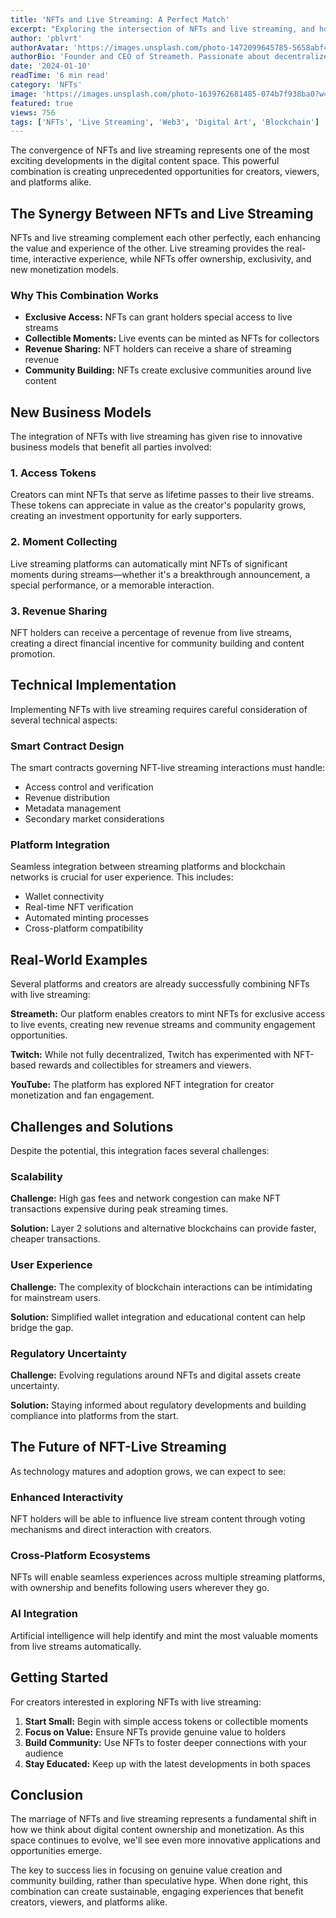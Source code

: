 ```yaml
---
title: 'NFTs and Live Streaming: A Perfect Match'
excerpt: "Exploring the intersection of NFTs and live streaming, and how they're creating new opportunities."
author: 'pblvrt'
authorAvatar: 'https://images.unsplash.com/photo-1472099645785-5658abf4ff4e?w=150&h=150&fit=crop&crop=face'
authorBio: 'Founder and CEO of Streameth. Passionate about decentralized technologies and their potential to revolutionize content creation. Follow me on X: @pblvrt'
date: '2024-01-10'
readTime: '6 min read'
category: 'NFTs'
image: 'https://images.unsplash.com/photo-1639762681485-074b7f938ba0?w=1200&h=600&fit=crop'
featured: true
views: 756
tags: ['NFTs', 'Live Streaming', 'Web3', 'Digital Art', 'Blockchain']
---
```


The convergence of NFTs and live streaming represents one of the most exciting developments in the digital content space. This powerful combination is creating unprecedented opportunities for creators, viewers, and platforms alike.

## The Synergy Between NFTs and Live Streaming

NFTs and live streaming complement each other perfectly, each enhancing the value and experience of the other. Live streaming provides the real-time, interactive experience, while NFTs offer ownership, exclusivity, and new monetization models.

### Why This Combination Works

- **Exclusive Access:** NFTs can grant holders special access to live streams
- **Collectible Moments:** Live events can be minted as NFTs for collectors
- **Revenue Sharing:** NFT holders can receive a share of streaming revenue
- **Community Building:** NFTs create exclusive communities around live content

## New Business Models

The integration of NFTs with live streaming has given rise to innovative business models that benefit all parties involved:

### 1. Access Tokens

Creators can mint NFTs that serve as lifetime passes to their live streams. These tokens can appreciate in value as the creator's popularity grows, creating an investment opportunity for early supporters.

### 2. Moment Collecting

Live streaming platforms can automatically mint NFTs of significant moments during streams—whether it's a breakthrough announcement, a special performance, or a memorable interaction.

### 3. Revenue Sharing

NFT holders can receive a percentage of revenue from live streams, creating a direct financial incentive for community building and content promotion.

## Technical Implementation

Implementing NFTs with live streaming requires careful consideration of several technical aspects:

### Smart Contract Design

The smart contracts governing NFT-live streaming interactions must handle:

- Access control and verification
- Revenue distribution
- Metadata management
- Secondary market considerations

### Platform Integration

Seamless integration between streaming platforms and blockchain networks is crucial for user experience. This includes:

- Wallet connectivity
- Real-time NFT verification
- Automated minting processes
- Cross-platform compatibility

## Real-World Examples

Several platforms and creators are already successfully combining NFTs with live streaming:

**Streameth:** Our platform enables creators to mint NFTs for exclusive access to live events, creating new revenue streams and community engagement opportunities.

**Twitch:** While not fully decentralized, Twitch has experimented with NFT-based rewards and collectibles for streamers and viewers.

**YouTube:** The platform has explored NFT integration for creator monetization and fan engagement.

## Challenges and Solutions

Despite the potential, this integration faces several challenges:

### Scalability

**Challenge:** High gas fees and network congestion can make NFT transactions expensive during peak streaming times.

**Solution:** Layer 2 solutions and alternative blockchains can provide faster, cheaper transactions.

### User Experience

**Challenge:** The complexity of blockchain interactions can be intimidating for mainstream users.

**Solution:** Simplified wallet integration and educational content can help bridge the gap.

### Regulatory Uncertainty

**Challenge:** Evolving regulations around NFTs and digital assets create uncertainty.

**Solution:** Staying informed about regulatory developments and building compliance into platforms from the start.

## The Future of NFT-Live Streaming

As technology matures and adoption grows, we can expect to see:

### Enhanced Interactivity

NFT holders will be able to influence live stream content through voting mechanisms and direct interaction with creators.

### Cross-Platform Ecosystems

NFTs will enable seamless experiences across multiple streaming platforms, with ownership and benefits following users wherever they go.

### AI Integration

Artificial intelligence will help identify and mint the most valuable moments from live streams automatically.

## Getting Started

For creators interested in exploring NFTs with live streaming:

1. **Start Small:** Begin with simple access tokens or collectible moments
2. **Focus on Value:** Ensure NFTs provide genuine value to holders
3. **Build Community:** Use NFTs to foster deeper connections with your audience
4. **Stay Educated:** Keep up with the latest developments in both spaces

## Conclusion

The marriage of NFTs and live streaming represents a fundamental shift in how we think about digital content ownership and monetization. As this space continues to evolve, we'll see even more innovative applications and opportunities emerge.

The key to success lies in focusing on genuine value creation and community building, rather than speculative hype. When done right, this combination can create sustainable, engaging experiences that benefit creators, viewers, and platforms alike.
